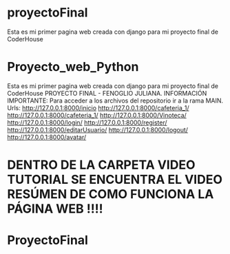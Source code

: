 # proyectoFinal
Esta es mi primer pagina web creada con django para mi proyecto final de CoderHouse
# Proyecto_web_Python
Esta es mi primer pagina web creada con django para mi proyecto final de CoderHouse
PROYECTO FINAL - FENOGLIO JULIANA. 
INFORMACIÓN IMPORTANTE:
Para acceder a los archivos del repositorio ir a la rama MAIN.
Urls:
http://127.0.0.1:8000/inicio
http://127.0.0.1:8000/cafeteria_1/
http://127.0.0.1:8000/cafeteria_1/
http://127.0.0.1:8000/Vinoteca/
http://127.0.0.1:8000/login/
http://127.0.0.1:8000/register/
http://127.0.0.1:8000/editarUsuario/
http://127.0.0.1:8000/logout/
http://127.0.0.1:8000/avatar/
# DENTRO DE LA CARPETA VIDEO TUTORIAL SE ENCUENTRA EL VIDEO RESÚMEN DE COMO FUNCIONA LA PÁGINA WEB !!!! 
# ProyectoFinal
